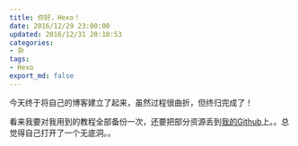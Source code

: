 ```yaml
---
title: 你好，Hexo！
date: 2016/12/29 23:00:00
updated: 2016/12/31 20:10:53
categories:
- 杂
tags:
- Hexo
export_md: false
---
```

今天终于将自己的博客建立了起来，虽然过程很曲折，但终归完成了！
<!--more-->
看来我要对我用到的教程全部备份一次，还要把部分资源丢到[我的Github][1]上。。总觉得自己打开了一个无底洞。。

[1]: https://github.com/halyul "我的Github"
